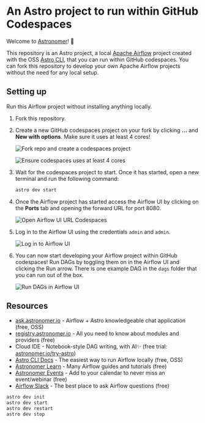 # An Astro project to run within GitHub Codespaces

Welcome to [Astronomer](astronomer.io)! :rocket:

This repository is an Astro project, a local [Apache Airflow](https://airflow.apache.org/) project created with the OSS [Astro CLI](https://docs.astronomer.io/astro/cli/overview), that you can run within GitHub codespaces. You can fork this repository to develop your own Apache Airflow projects without the need for any local setup.

## Setting up

Run this Airflow project without installing anything locally.

1. Fork this repository.
2. Create a new GitHub codespaces project on your fork by clicking **...** and **New with options**. Make sure it uses at least 4 cores!

    ![Fork repo and create a codespaces project](src/fork_codespaces.png)

    ![Ensure codespaces uses at least 4 cores](src/ensure_4_cores.png)

3. Wait for the codespaces project to start. Once it has started, open a new terminal and run the following command:

    ```bash
    astro dev start
    ```

4. Once the Airflow project has started access the Airflow UI by clicking on the **Ports** tab and opening the forward URL for port 8080.

    ![Open Airflow UI URL Codespaces](src/open_ui.png)

5. Log in to the Airflow UI using the credentials `admin` and `admin`.

    ![Log in to Airflow UI](src/login.png)

6. You can now start developing your Airflow project within GitHub codespaces! Run DAGs by toggling them on in the Airflow UI and clicking the Run arrow. There is one example DAG in the `dags` folder that you can run out of the box.

    ![Run DAGs in Airflow UI](src/run_dags.png)


## Resources

- [ask.astronomer.io](ask.astronomer.io) - Airflow + Astro knowledgeable chat application (free, OSS)
- [registry.astronomer.io](registry.astronomer.io)  - All you need to know about modules and providers (free)
- Cloud IDE - Notebook-style DAG writing, with AI✨ (free trial: [astronomer.io/try-astro](https://www.astronomer.io/try-astro))
- [Astro CLI Docs](https://docs.astronomer.io/astro/cli/overview) - The easiest way to run Airflow locally (free, OSS)
- [Astronomer Learn](https://docs.astronomer.io/learn) - Many Airflow guides and tutorials (free)
- [Astronomer Events](https://astronomer.io/events) - Add to your calendar to never miss an event/webinar (free)
- [Airflow Slack](apache-airflow-slack.herokuapp.com) - The best place to ask Airflow questions (free)

```bash
astro dev init
astro dev start
astro dev restart
astro dev stop
```